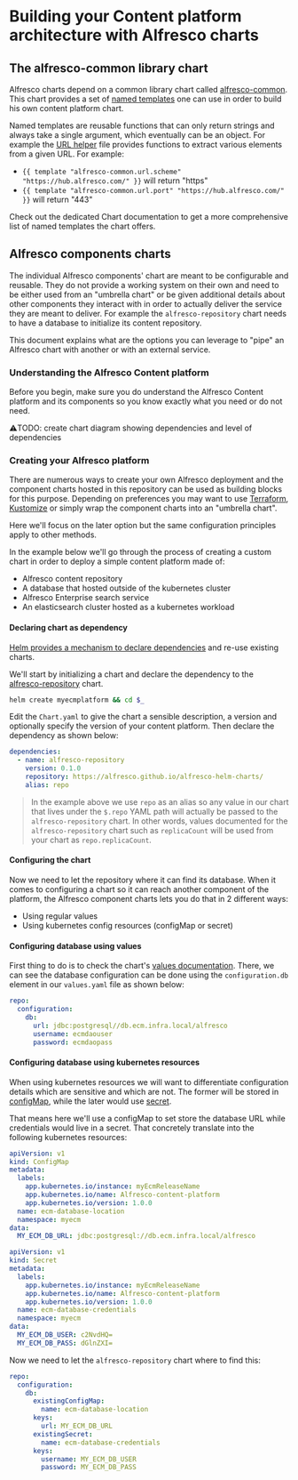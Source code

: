 # Building your Content platform architecture with Alfresco charts

## The alfresco-common library chart

Alfresco charts depend on a common library chart called
[alfresco-common](../charts/alfresco-common). This chart provides a set of
[named templates](https://helm.sh/docs/chart_template_guide/named_templates)
one can use in order to build his own content platform chart.

Named templates are reusable functions that can only return strings and always
take a single argument, which eventually can be an object. For example the [URL
helper](../charts/alfresco-comon/templates/_helper-url.tpl) file provides
functions to extract various elements from a given URL. For example:

* `{{ template "alfresco-common.url.scheme" "https://hub.alfresco.com/" }}`
  will return "https"
* `{{ template "alfresco-common.url.port" "https://hub.alfresco.com/" }}` will
  return "443"

Check out the dedicated Chart documentation to get a more comprehensive list of
named templates the chart offers.

## Alfresco components charts

The individual Alfresco components' chart are meant to be configurable and
reusable. They do not provide a working system on their own and need to be
either used from an "umbrella chart" or be given additional details about
other components they interact with in order to actually deliver the service
they are meant to deliver.
For example the `alfresco-repository` chart needs to have a database to
initialize its content repository.

This document explains what are the options you can leverage to "pipe" an
Alfresco chart with another or with an external service.

### Understanding the Alfresco Content platform

Before you begin, make sure you do understand the Alfresco Content platform and
its components so you know exactly what you need or do not need.

⚠️TODO: create chart diagram showing dependencies and level of dependencies

### Creating your Alfresco platform

There are numerous ways to create your own Alfresco deployment and the
component charts hosted in this repository can be used as building blocks for
this purpose. Depending on preferences you may want to use
[Terraform](https://www.terraform.io/),
[Kustomize](https://kubectl.docs.kubernetes.io/references/kustomize/kustomization/helmcharts/)
or simply wrap the component charts into an "umbrella chart".

Here we'll focus on the later option but the same configuration principles
apply to other methods.

In the example below we'll go through the process of creating a custom chart in
order to deploy a simple content platform made of:

* Alfresco content repository
* A database that hosted outside of the kubernetes cluster
* Alfresco Enterprise search service
* An elasticsearch cluster hosted as a kubernetes workload

#### Declaring chart as dependency

[Helm provides a mechanism to declare
dependencies](https://helm.sh/docs/helm/helm_dependency/) and re-use existing
charts.

We'll start by initializing a chart and declare the dependency to the
[alfresco-repository](../charts/alfresco-repository) chart.

```sh
helm create myecmplatform && cd $_
```

Edit the `Chart.yaml` to give the chart a sensible description, a version and
optionally specify the version of your content platform. Then declare the
dependency as shown below:

```yaml
dependencies:
  - name: alfresco-repository
    version: 0.1.0
    repository: https://alfresco.github.io/alfresco-helm-charts/
    alias: repo
```

> In the example above we use `repo` as an alias so any value in our chart that
> lives under the `$.repo` YAML path will actually be passed to the
> `alfresco-repository` chart. In other words, values documented for the
> `alfresco-repository` chart such as `replicaCount` will be used from your
> chart as `repo.replicaCount`.

#### Configuring the chart

Now we need to let the repository where it can find its database.
When it comes to configuring a chart so it can reach another component of the
platform, the Alfresco component charts lets you do that in 2 different ways:

* Using regular values
* Using kubernetes config resources (configMap or secret)

#### Configuring database using values

First thing to do is to check the chart's [values
documentation](../charts/alfresco-repository/README.md). There, we can see the
database configuration can be done using the `configuration.db` element in our
`values.yaml` file as shown below:

```yaml
repo:
  configuration:
    db:
      url: jdbc:postgresql//db.ecm.infra.local/alfresco
      username: ecmdaouser
      password: ecmdaopass
```

#### Configuring database using kubernetes resources

When using kubernetes resources we will want to differentiate configuration
details which are sensitive and which are not. The former will be stored in
[configMap](https://kubernetes.io/docs/concepts/configuration/configmap/),
while the later would use
[secret](https://kubernetes.io/fr/docs/concepts/configuration/secret/).

That means here we'll use a configMap to set store the database URL while
credentials would live in a secret. That concretely translate into the
following kubernetes resources:

```yaml
apiVersion: v1
kind: ConfigMap
metadata:
  labels:
    app.kubernetes.io/instance: myEcmReleaseName
    app.kubernetes.io/name: Alfresco-content-platform
    app.kubernetes.io/version: 1.0.0
  name: ecm-database-location
  namespace: myecm
data:
  MY_ECM_DB_URL: jdbc:postgresql://db.ecm.infra.local/alfresco
```

```yaml
apiVersion: v1
kind: Secret
metadata:
  labels:
    app.kubernetes.io/instance: myEcmReleaseName
    app.kubernetes.io/name: Alfresco-content-platform
    app.kubernetes.io/version: 1.0.0
  name: ecm-database-credentials
  namespace: myecm
data:
  MY_ECM_DB_USER: c2NvdHQ=
  MY_ECM_DB_PASS: dGlnZXI=
```

Now we need to let the `alfresco-repository` chart where to find this:

```yaml
repo:
  configuration:
    db:
      existingConfigMap:
        name: ecm-database-location
      keys:
        url: MY_ECM_DB_URL
      existingSecret:
        name: ecm-database-credentials
      keys:
        username: MY_ECM_DB_USER
        password: MY_ECM_DB_PASS
```

